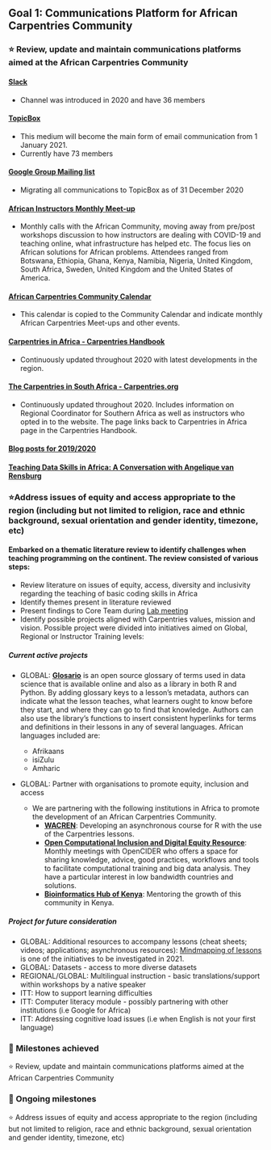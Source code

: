 ## Goal 1: Communications Platform for African Carpentries Community
### :star: Review, update and maintain communications platforms aimed at the African Carpentries Community
#### [Slack](https://swcarpentry.slack.com/archives/CR7AT9F08)
- Channel was introduced in 2020 and have 36 members
#### [TopicBox](https://carpentries.topicbox.com/groups/local-africa)
- This medium will become the main form of email communication from 1 January 2021.
- Currently have 73 members
#### [Google Group Mailing list](https://groups.google.com/g/african-carpentry-instructors)
- Migrating all communications to TopicBox as of 31 December 2020
#### [African Instructors Monthly Meet-up](https://pad.carpentries.org/ZA-community-call)
- Monthly calls with the African Community, moving away from pre/post workshops discussion to how instructors are dealing with COVID-19 and teaching online, what infrastructure has helped etc. The focus lies on African  solutions for African problems. Attendees ranged from Botswana, Ethiopia, Ghana, Kenya, Namibia, Nigeria, United Kingdom, South Africa, Sweden, United Kingdom and the United States of America. 
#### [African Carpentries Community Calendar](https://calendar.google.com/calendar/u/0/embed?src=carpentries.org_n76b9g2l00lqt6bskmrk0umfas@group.calendar.google.com&ctz=Africa/Johannesburg)
- This calendar is copied to the Community Calendar and indicate monthly African Carpentries Meet-ups and other events. 
#### [Carpentries in Africa - Carpentries Handbook](https://docs.carpentries.org/topic_folders/regional_communities/african_task_force.html)
- Continuously updated throughout 2020 with latest developments in the region. 
#### [The Carpentries in South Africa - Carpentries.org](https://carpentries.org/regions_za/)
- Continuously updated throughout 2020. Includes information on Regional Coordinator for Southern Africa as well as instructors who opted in to the website. The page links back   to Carpentries in Africa page in the Carpentries Handbook.  
#### [Blog posts for 2019/2020](https://carpentries.org/posts-by-tags/#blog-tag-africa)
#### [Teaching Data Skills in Africa: A Conversation with Angelique van Rensburg](https://selormtamakloe.medium.com/teaching-data-skills-in-africa-a-conversation-with-angelique-van-rensburg-c0b548904e7b)

### :star:Address issues of equity and access appropriate to the region (including but not limited to religion, race and ethnic background, sexual orientation and gender identity, timezone, etc)
#### Embarked on a thematic literature review to identify challenges when teaching programming on the continent. The review consisted of various steps:
- Review literature on issues of equity, access, diversity and inclusivity regarding the teaching of basic coding skills in Africa 
- Identify themes present in literature reviewed
- Present findings to Core Team during [Lab meeting](https://docs.google.com/presentation/d/18HGHx6jp0Db7Nnlmh81xiEIXVrIK_SF2uq1Ya4-43YE/edit#slide=id.g8821cc9f2c_0_152)
- Identify possible projects aligned with Carpentries values, mission and vision. Possible project were divided into initiatives aimed on Global, Regional or Instructor Training   levels: 
##### Current active projects
  - GLOBAL: **[Glosario](https://carpentries.github.io/glosario/)** is an open source glossary of terms used in data science that is available online and also as a library in both R and Python. By adding glossary keys to a lesson’s metadata, authors can indicate what the lesson teaches, what learners ought to know before they start, and where they can go to find that knowledge. Authors can also use the library’s functions to insert consistent hyperlinks for terms and definitions in their lessons in any of several languages. African languages included are: 
     - Afrikaans
     - isiZulu
     - Amharic

  - GLOBAL: Partner with organisations to promote equity, inclusion and access
      - We are partnering with the following institutions in Africa to promote the development of an African Carpentries Community. 
        * **[WACREN](https://wacren.net/en/news/women-wacren-physical-computing-python)**: Developing an asynchronous course for R with the use of the Carpentries lessons. 
        * **[Open Computational Inclusion and Digital Equity Resource](https://selgebali.gitbook.io/opencider/)**: Monthly meetings with OpenCIDER who offers a space for sharing knowledge, advice, good practices, workflows and tools to facilitate computational training and big data analysis. They have a particular interest in low bandwidth countries and solutions.  
        * **[Bioinformatics Hub of Kenya](https://bioinformaticshubofkenya.wordpress.com/)**: Mentoring the growth of this community in Kenya. 
    
##### Project for future consideration

- GLOBAL: Additional resources to accompany lessons (cheat sheets; videos; applications; asynchronous resources): [Mindmapping of lessons](https://docs.google.com/document/d/1NZbI2_ftYdGFTOZWjgrzb7ssN33Wu96j6bblKKirJZw/edit) is one of the initiatives to be investigated in 2021. 
- GLOBAL: Datasets - access to more diverse datasets
- REGIONAL/GLOBAL: Multilingual instruction - basic translations/support within workshops by a native speaker
- ITT: How to support learning difficulties
- ITT: Computer literacy module - possibly partnering with other institutions (i.e Google for Africa)
- ITT: Addressing cognitive load issues (i.e when English is not your first language)


### :large_blue_diamond: Milestones achieved
:star: Review, update and maintain communications platforms aimed at the African Carpentries Community

### :large_blue_diamond: Ongoing milestones
:star: Address issues of equity and access appropriate to the region (including but not limited to religion, race and ethnic background, sexual orientation and gender identity, timezone, etc)




